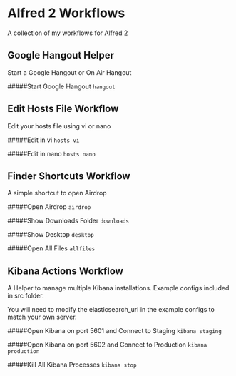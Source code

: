 Alfred 2 Workflows
==================

A collection of my workflows for Alfred 2

Google Hangout Helper
---------------------
Start a Google Hangout or On Air Hangout

#####Start Google Hangout
    `hangout`


Edit Hosts File Workflow
---------------------
Edit your hosts file using vi or nano

#####Edit in vi
    `hosts vi`

#####Edit in nano
    `hosts nano`



Finder Shortcuts Workflow
---------------------
A simple shortcut to open Airdrop

#####Open Airdrop
    `airdrop`

#####Show Downloads Folder
    `downloads`

#####Show Desktop
    `desktop`

#####Open All Files
    `allfiles`



Kibana Actions Workflow
---------------------
A Helper to manage multiple Kibana installations. Example configs included in src folder.

You will need to modify the elasticsearch_url in the example configs to match your own server.

#####Open Kibana on port 5601 and Connect to Staging
    `kibana staging`

#####Open Kibana on port 5602 and Connect to Production
    `kibana production`

#####Kill All Kibana Processes
    `kibana stop`
    

